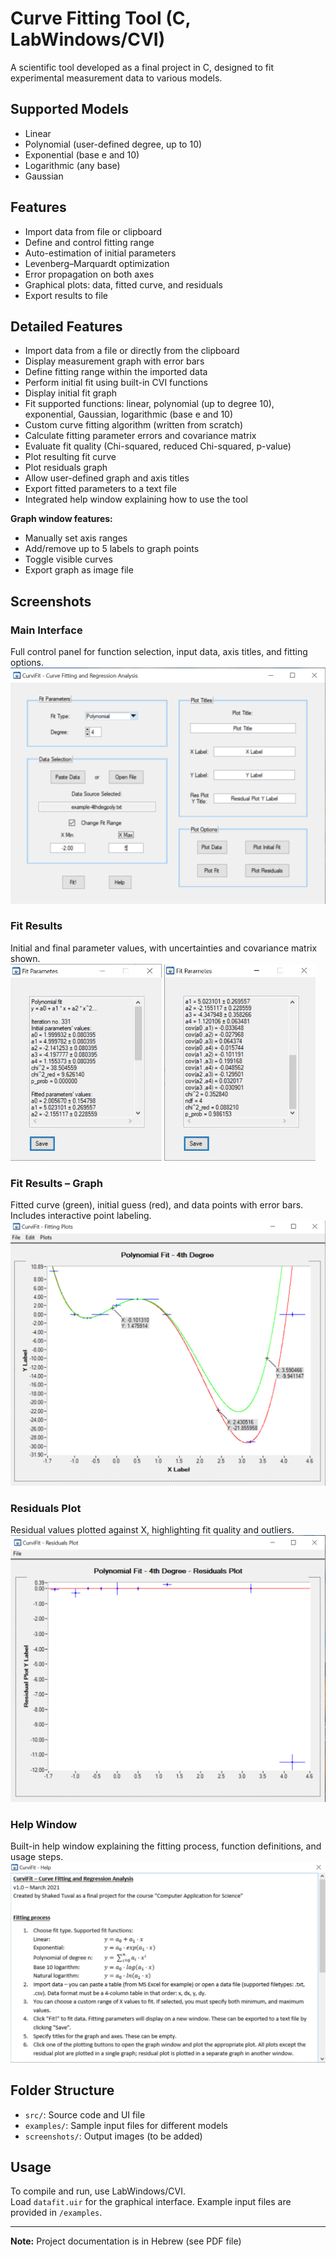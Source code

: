 # Curve Fitting Tool (C, LabWindows/CVI)

A scientific tool developed as a final project in C, designed to fit experimental measurement data to various models.

## Supported Models
- Linear
- Polynomial (user-defined degree, up to 10)
- Exponential (base e and 10)
- Logarithmic (any base)
- Gaussian

## Features
- Import data from file or clipboard
- Define and control fitting range
- Auto-estimation of initial parameters
- Levenberg–Marquardt optimization
- Error propagation on both axes
- Graphical plots: data, fitted curve, and residuals
- Export results to file

## Detailed Features

- Import data from a file or directly from the clipboard  
- Display measurement graph with error bars  
- Define fitting range within the imported data  
- Perform initial fit using built-in CVI functions  
- Display initial fit graph  
- Fit supported functions: linear, polynomial (up to degree 10), exponential, Gaussian, logarithmic (base e and 10)  
- Custom curve fitting algorithm (written from scratch)  
- Calculate fitting parameter errors and covariance matrix  
- Evaluate fit quality (Chi-squared, reduced Chi-squared, p-value)  
- Plot resulting fit curve  
- Plot residuals graph  
- Allow user-defined graph and axis titles  
- Export fitted parameters to a text file  
- Integrated help window explaining how to use the tool

**Graph window features:**

- Manually set axis ranges  
- Add/remove up to 5 labels to graph points  
- Toggle visible curves  
- Export graph as image file

## Screenshots

### Main Interface  
Full control panel for function selection, input data, axis titles, and fitting options.  
![Main Interface](screenshots/main-interface.png)

### Fit Results  
Initial and final parameter values, with uncertainties and covariance matrix shown.  
<img src="screenshots/fit-results.jpg" width="48%">
<img src="screenshots/fit-results2.jpg" width="48%">

### Fit Results – Graph  
Fitted curve (green), initial guess (red), and data points with error bars. Includes interactive point labeling.  
![Fit Results - Graph](screenshots/fit-results-graph.png)

### Residuals Plot  
Residual values plotted against X, highlighting fit quality and outliers.  
![Residuals Plot](screenshots/residualts-plot.png)

### Help Window  
Built-in help window explaining the fitting process, function definitions, and usage steps.  
![Help Window](screenshots/help.png)

## Folder Structure

- `src/`: Source code and UI file  
- `examples/`: Sample input files for different models  
- `screenshots/`: Output images (to be added)

## Usage

To compile and run, use LabWindows/CVI.  
Load `datafit.uir` for the graphical interface. Example input files are provided in `/examples`.

---

**Note:** Project documentation is in Hebrew (see PDF file)